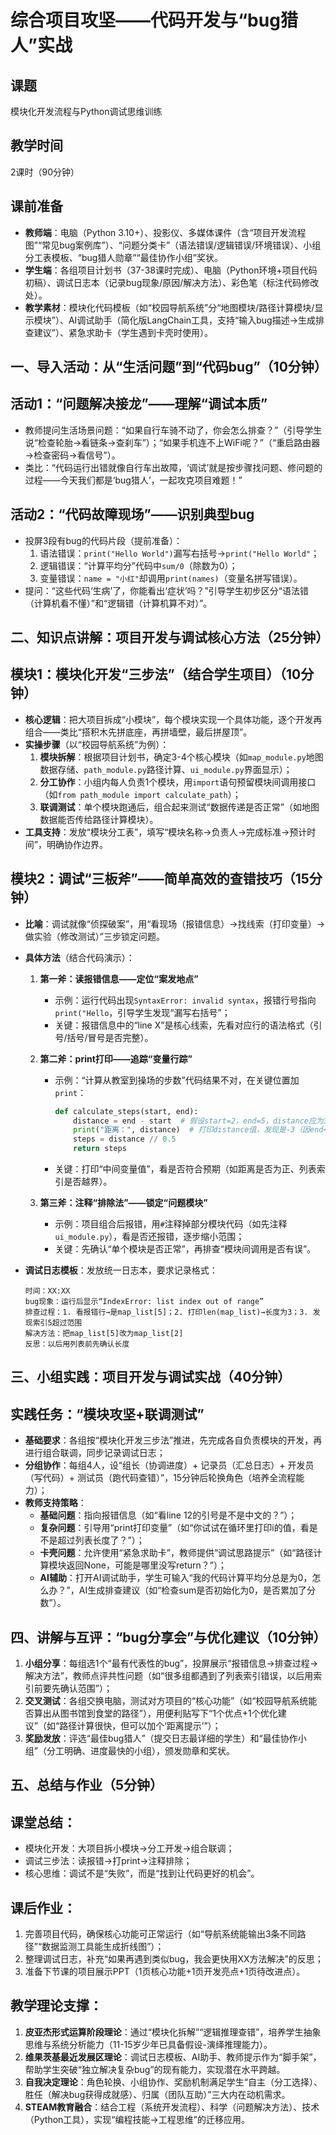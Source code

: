 # 综合项目攻坚——代码开发与“bug猎人”实战  


## 课题  
模块化开发流程与Python调试思维训练  


## 教学时间  
2课时（90分钟）  


## 课前准备  
- **教师端**：电脑（Python 3.10+）、投影仪、多媒体课件（含“项目开发流程图”“常见bug案例库”）、“问题分类卡”（语法错误/逻辑错误/环境错误）、小组分工表模板、“bug猎人勋章”“最佳协作小组”奖状。  
- **学生端**：各组项目计划书（37-38课时完成）、电脑（Python环境+项目代码初稿）、调试日志本（记录bug现象/原因/解决方法）、彩色笔（标注代码修改处）。  
- **教学素材**：模块化代码模板（如“校园导航系统”分“地图模块/路径计算模块/显示模块”）、AI调试助手（简化版LangChain工具，支持“输入bug描述→生成排查建议”）、紧急求助卡（学生遇到卡壳时使用）。  


## 一、导入活动：从“生活问题”到“代码bug”（10分钟）  
## 活动1：“问题解决接龙”——理解“调试本质”  
- 教师提问生活场景问题：“如果自行车骑不动了，你会怎么排查？”（引导学生说“检查轮胎→看链条→查刹车”）；“如果手机连不上WiFi呢？”（“重启路由器→检查密码→看信号”）。  
- 类比：“代码运行出错就像自行车出故障，‘调试’就是按步骤找问题、修问题的过程——今天我们都是‘bug猎人’，一起攻克项目难题！”  

## 活动2：“代码故障现场”——识别典型bug  
- 投屏3段有bug的代码片段（提前准备）：  
  1. 语法错误：`print("Hello World")`漏写右括号→`print("Hello World"`；  
  2. 逻辑错误：“计算平均分”代码中`sum/0`（除数为0）；  
  3. 变量错误：`name = "小红"`却调用`print(names)`（变量名拼写错误）。  
- 提问：“这些代码‘生病’了，你能看出‘症状’吗？”引导学生初步区分“语法错（计算机看不懂）”和“逻辑错（计算机算不对）”。  


## 二、知识点讲解：项目开发与调试核心方法（25分钟）  
## 模块1：模块化开发“三步法”（结合学生项目）（10分钟）  
- **核心逻辑**：把大项目拆成“小模块”，每个模块实现一个具体功能，逐个开发再组合——类比“搭积木先拼底座，再拼墙壁，最后拼屋顶”。  
- **实操步骤**（以“校园导航系统”为例）：  
  1. **模块拆解**：根据项目计划书，确定3-4个核心模块（如`map_module.py`地图数据存储、`path_module.py`路径计算、`ui_module.py`界面显示）；  
  2. **分工协作**：小组内每人负责1个模块，用`import`语句预留模块间调用接口（如`from path_module import calculate_path`）；  
  3. **联调测试**：单个模块跑通后，组合起来测试“数据传递是否正常”（如地图数据能否传给路径计算模块）。  
- **工具支持**：发放“模块分工表”，填写“模块名称→负责人→完成标准→预计时间”，明确协作边界。  

## 模块2：调试“三板斧”——简单高效的查错技巧（15分钟）  
- **比喻**：调试就像“侦探破案”，用“看现场（报错信息）→找线索（打印变量）→做实验（修改测试）”三步锁定问题。  
- **具体方法**（结合代码演示）：  
  1. **第一斧：读报错信息——定位“案发地点”**  
     - 示例：运行代码出现`SyntaxError: invalid syntax`，报错行号指向`print("Hello`，引导学生发现“漏写右括号”；  
     - 关键：报错信息中的“line X”是核心线索，先看对应行的语法格式（引号/括号/冒号是否完整）。  

  2. **第二斧：print打印——追踪“变量行踪”**  
     - 示例：“计算从教室到操场的步数”代码结果不对，在关键位置加`print`：  
       ```python
       def calculate_steps(start, end):
           distance = end - start  # 假设start=2，end=5，distance应为3
           print("距离：", distance)  # 打印distance值，发现是-3（因end<start，逻辑错误）
           steps = distance // 0.5
           return steps
       ```  
     - 关键：打印“中间变量值”，看是否符合预期（如距离是否为正、列表索引是否越界）。  

  3. **第三斧：注释“排除法”——锁定“问题模块”**  
     - 示例：项目组合后报错，用`#`注释掉部分模块代码（如先注释`ui_module.py`），看是否还报错，逐步缩小范围；  
     - 关键：先确认“单个模块是否正常”，再排查“模块间调用是否有误”。  

- **调试日志模板**：发放统一日志本，要求记录格式：  
  ```
  时间：XX:XX  
  bug现象：运行后显示“IndexError: list index out of range”  
  排查过程：1. 看报错行→是map_list[5]；2. 打印len(map_list)→长度为3；3. 发现索引5超过范围  
  解决方法：把map_list[5]改为map_list[2]  
  反思：以后用列表前先确认长度  
  ```  


## 三、小组实践：项目开发与调试实战（40分钟）  
## 实践任务：“模块攻坚+联调测试”  
- **基础要求**：各组按“模块化开发三步法”推进，先完成各自负责模块的开发，再进行组合联调，同步记录调试日志；  
- **分组协作**：每组4人，设“组长（协调进度）+ 记录员（汇总日志）+ 开发员（写代码）+ 测试员（跑代码查错）”，15分钟后轮换角色（培养全流程能力）；  
- **教师支持策略**：  
  - **基础问题**：指向报错信息（如“看line 12的引号是不是中文的？”）；  
  - **复杂问题**：引导用“print打印变量”（如“你试试在循环里打印i的值，看是不是超过列表长度了？”）；  
  - **卡壳问题**：允许使用“紧急求助卡”，教师提供“调试思路提示”（如“路径计算模块返回None，可能是哪里没写return？”）；  
  - **AI辅助**：打开AI调试助手，学生可输入“我的代码计算平均分总是为0，怎么办？”，AI生成排查建议（如“检查sum是否初始化为0，是否累加了分数”）。  


## 四、讲解与互评：“bug分享会”与优化建议（10分钟）  
1. **小组分享**：每组选1个“最有代表性的bug”，投屏展示“报错信息→排查过程→解决方法”，教师点评共性问题（如“很多组都遇到了列表索引错误，以后用索引前要先确认范围”）；  
2. **交叉测试**：各组交换电脑，测试对方项目的“核心功能”（如“校园导航系统能否算出从图书馆到食堂的路径”），用便利贴写下“1个优点+1个优化建议”（如“路径计算很快，但可以加个‘距离提示’”）；  
3. **奖励发放**：评选“最佳bug猎人”（提交日志最详细的学生）和“最佳协作小组”（分工明确、进度最快的小组），颁发勋章和奖状。  


## 五、总结与作业（5分钟）  
## 课堂总结：  
- 模块化开发：大项目拆小模块→分工开发→组合联调；  
- 调试三步法：读报错→打print→注释排除；  
- 核心思维：调试不是“失败”，而是“找到让代码更好的机会”。  

## 课后作业：  
1. 完善项目代码，确保核心功能可正常运行（如“导航系统能输出3条不同路径”“数据监测工具能生成折线图”）；  
2. 整理调试日志，补充“如果再遇到类似bug，我会更快用XX方法解决”的反思；  
3. 准备下节课的项目展示PPT（1页核心功能+1页开发亮点+1页待改进点）。  


## 教学理论支撑：  
1. **皮亚杰形式运算阶段理论**：通过“模块化拆解”“逻辑推理查错”，培养学生抽象思维与系统分析能力（11-15岁少年已具备假设-演绎推理能力）。  
2. **维果茨基最近发展区理论**：调试日志模板、AI助手、教师提示作为“脚手架”，帮助学生突破“独立解决复杂bug”的现有能力，实现潜在水平跨越。  
3. **自我决定理论**：角色轮换、小组协作、奖励机制满足学生“自主（分工选择）、胜任（解决bug获得成就感）、归属（团队互助）”三大内在动机需求。  
4. **STEAM教育融合**：结合工程（系统开发流程）、科学（问题解决方法）、技术（Python工具），实现“编程技能→工程思维”的迁移应用。